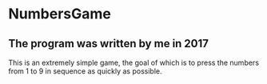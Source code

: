 # NumbersGame
## The program was written by me in 2017

This is an extremely simple game, the goal of which is to press the numbers from 1 to 9 in sequence as quickly as possible.

